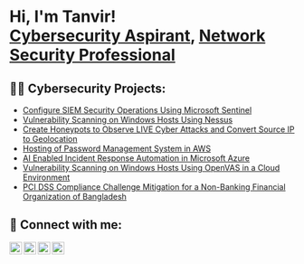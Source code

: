 <h1>Hi, I'm Tanvir! <br/><a href="https://github.com/tanvir2220">Cybersecurity Aspirant</a>, <a href="https://www.linkedin.com/in/tanvir-khasru-adnan/">Network Security Professional</a></h1>

<h2>👨‍💻 Cybersecurity Projects:</h2>

  - [Configure SIEM Security Operations Using Microsoft Sentinel](https://github.com/tanvir2220/Configure-SIEM-Security-Operations-Using-Microsoft-Sentinel)
  - [Vulnerability Scanning on Windows Hosts Using Nessus](https://github.com/tanvir2220/Vulnerability-Scanning-on-Windows-Hosts-Using-Nessus)
  - [Create Honeypots to Observe LIVE Cyber Attacks and Convert Source IP to Geolocation](https://github.com/tanvir2220/Create-Honeypots-to-Observe-LIVE-Cyber-Attacks-and-Convert-Source-IP-to-Geolocation)
  - [Hosting of Password Management System in AWS](https://github.com/tanvir2220/Hosting-of-Password-Management-System-in-AWS)
  - [AI Enabled Incident Response Automation in Microsoft Azure ](https://github.com/tanvir2220/AI-Enabled-Incident-Response-Automation-in-Microsoft-Azure-)
  - [Vulnerability Scanning on Windows Hosts Using OpenVAS in a Cloud Environment](https://github.com/tanvir2220/Vulnerability-Scanning-on-Windows-Hosts-Using-OpenVAS-in-a-Cloud-Environment/tree/main)
  - [PCI DSS Compliance Challenge Mitigation for a Non-Banking Financial Organization of Bangladesh](https://github.com/tanvir2220/PCI-DSS-Compliance-Challenge-Mitigation-for-a-Non-Banking-Financial-Organization-of-Bangladesh/tree/main)
<h2> 🤳 Connect with me:</h2>

[<img align="left" alt="JoshMadakor | YouTube" width="22px" src="https://cdn.jsdelivr.net/npm/simple-icons@v3/icons/youtube.svg" />][youtube]
[<img align="left" alt="JoshMadakor | Twitter" width="22px" src="https://cdn.jsdelivr.net/npm/simple-icons@v3/icons/twitter.svg" />][twitter]
[<img align="left" alt="JoshMadakor | LinkedIn" width="22px" src="https://cdn.jsdelivr.net/npm/simple-icons@v3/icons/linkedin.svg" />][linkedin]
[<img align="left" alt="JoshMadakor | Instagram" width="22px" src="https://cdn.jsdelivr.net/npm/simple-icons@v3/icons/instagram.svg" />][instagram]

[twitter]: https://twitter.com/joshmadakor
[youtube]: https://www.youtube.com/c/joshmadakor
[instagram]: https://www.instagram.com/joshmadakor/
[linkedin]: https://linkedin.com/in/joshmadakor

<!--
**joshmadakor1/joshmadakor1** is a ✨ _special_ ✨ repository because its `README.md` (this file) appears on your GitHub profile.

Here are some ideas to get you started:

- 🔭 I’m currently working on ...
- 🌱 I’m currently learning ...
- 👯 I’m looking to collaborate on ...
- 🤔 I’m looking for help with ...
- 💬 Ask me about ...
- 📫 How to reach me: ...
- 😄 Pronouns: ...
- ⚡ Fun fact: ...
-->
